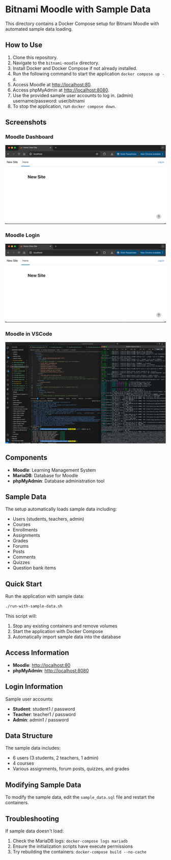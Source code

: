 # Bitnami Moodle with Sample Data

This directory contains a Docker Compose setup for Bitnami Moodle with automated sample data loading.

## How to Use

1. Clone this repository.
2. Navigate to the `bitnami-moodle` directory.
3. Install Docker and Docker Compose if not already installed.
4. Run the following command to start the application `docker compose up -d`.
5. Access Moodle at [http://localhost:80](http://localhost:80).
6. Access phpMyAdmin at [http://localhost:8080](http://localhost:8080).
7. Use the provided sample user accounts to log in. (admin) username/password: user/bitnami
8. To stop the application, run `docker compose down`.

## Screenshots

### Moodle Dashboard
![dashboard](moodle-dashboard.png) 

### Moodle Login
![login](moodle-login-02.png)

### Moodle in VSCode
![moodle in vscode](moodle-vscode.png)

## Components

- **Moodle**: Learning Management System
- **MariaDB**: Database for Moodle
- **phpMyAdmin**: Database administration tool

## Sample Data

The setup automatically loads sample data including:

- Users (students, teachers, admin)
- Courses
- Enrollments
- Assignments
- Grades
- Forums
- Posts
- Comments
- Quizzes
- Question bank items

## Quick Start

Run the application with sample data:

```bash
./run-with-sample-data.sh
```

This script will:
1. Stop any existing containers and remove volumes
2. Start the application with Docker Compose
3. Automatically import sample data into the database

## Access Information

- **Moodle**: [http://localhost:80](http://localhost:80)
- **phpMyAdmin**: [http://localhost:8080](http://localhost:8080)

## Login Information

Sample user accounts:

- **Student**: student1 / password
- **Teacher**: teacher1 / password
- **Admin**: admin1 / password

## Data Structure

The sample data includes:
- 6 users (3 students, 2 teachers, 1 admin)
- 4 courses
- Various assignments, forum posts, quizzes, and grades

## Modifying Sample Data

To modify the sample data, edit the `sample_data.sql` file and restart the containers.

## Troubleshooting

If sample data doesn't load:
1. Check the MariaDB logs: `docker-compose logs mariadb`
2. Ensure the initialization scripts have execute permissions
3. Try rebuilding the containers: `docker-compose build --no-cache`
